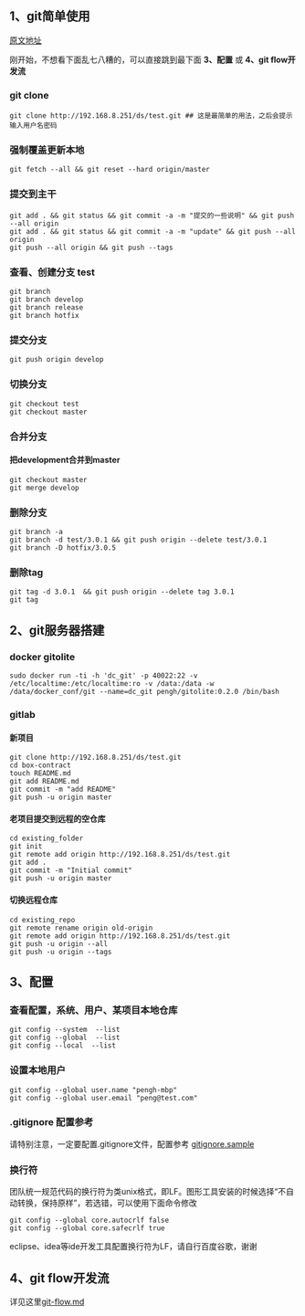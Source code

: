 ## 1、git简单使用
[原文地址](https://github.com/penghcn/start/blob/master/git)

刚开始，不想看下面乱七八糟的，可以直接跳到最下面 **3、配置** 或 **4、git flow开发流**

### git clone
    git clone http://192.168.8.251/ds/test.git ## 这是最简单的用法，之后会提示输入用户名密码
### 强制覆盖更新本地
    git fetch --all && git reset --hard origin/master
### 提交到主干
    git add . && git status && git commit -a -m "提交的一些说明" && git push --all origin
    git add . && git status && git commit -a -m "update" && git push --all origin
    git push --all origin && git push --tags
    
### 查看、创建分支 test
    git branch
    git branch develop
    git branch release 
    git branch hotfix
### 提交分支
    git push origin develop
### 切换分支
    git checkout test
    git checkout master
### 合并分支
#### 把development合并到master
    git checkout master
    git merge develop
### 删除分支
    git branch -a
    git branch -d test/3.0.1 && git push origin --delete test/3.0.1
    git branch -D hotfix/3.0.5    

### 删除tag
    git tag -d 3.0.1  && git push origin --delete tag 3.0.1
    git tag
    
## 2、git服务器搭建
### docker gitolite
    sudo docker run -ti -h 'dc_git' -p 40022:22 -v /etc/localtime:/etc/localtime:ro -v /data:/data -w /data/docker_conf/git --name=dc_git pengh/gitolite:0.2.0 /bin/bash
### gitlab
#### 新项目
    git clone http://192.168.8.251/ds/test.git
    cd box-contract
    touch README.md
    git add README.md
    git commit -m "add README"
    git push -u origin master

#### 老项目提交到远程的空仓库
    cd existing_folder
    git init
    git remote add origin http://192.168.8.251/ds/test.git
    git add .
    git commit -m "Initial commit"
    git push -u origin master

#### 切换远程仓库
    cd existing_repo
    git remote rename origin old-origin
    git remote add origin http://192.168.8.251/ds/test.git
    git push -u origin --all
    git push -u origin --tags

## 3、配置
### 查看配置，系统、用户、某项目本地仓库
    git config --system  --list
    git config --global  --list
    git config --local  --list

### 设置本地用户
    git config --global user.name "pengh-mbp"
    git config --global user.email "peng@test.com"

### .gitignore 配置参考
请特别注意，一定要配置.gitignore文件，配置参考 [gitignore.sample](./gitignore.sample)

### 换行符
团队统一规范代码的换行符为类unix格式，即LF。图形工具安装的时候选择“不自动转换，保持原样”，若选错，可以使用下面命令修改
    
    git config --global core.autocrlf false
    git config --global core.safecrlf true
eclipse、idea等ide开发工具配置换行符为LF，请自行百度谷歌，谢谢

## 4、git flow开发流
详见这里[git-flow.md](./git-flow.md)


